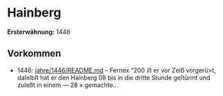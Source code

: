 # Hainberg

**Ersterwähnung:** 1446

## Vorkommen
- 1446: [jahre/1446/README.md](../jahre/1446/README.md) – Fernex
“200 iſt er vor Zeiß vorgerü>t, daſelbſt hat er den Hainberg
08 bis in die dritte Stunde geſtürmt und zuleßt in einem —
28 » gemachte...
